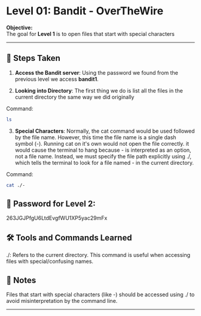 # Level 01: Bandit - OverTheWire

**Objective:**  
The goal for **Level 1** is to open files that start with special characters

---

## 📝 Steps Taken
1. **Access the Bandit server**:
Using the password we found from the previous level we access **bandit1**.

2. **Looking into Directory**:
The first thing we do is list all the files in the current directory the same way we did originally

  Command:
   ```bash
   ls
```
3. **Special Characters**:
Normally, the cat command would be used followed by the file name. However, this time the file name is a single dash symbol (-).
Running cat on it's own would not open the file correctly. it would cause the terminal to hang because - is interpreted as an option, not a file name.
Instead, we must specify the file path explicitly using ./, which tells the terminal to look for a file named - in the current directory.

Command:
   ```bash
   cat ./-
```

## 🔑 Password for Level 2:
263JGJPfgU6LtdEvgfWU1XP5yac29mFx

## 🛠️ Tools and Commands Learned
./: Refers to the current directory. This command is useful when accessing files with special/confusing names.

## 📝 Notes
Files that start with special characters (like -) should be accessed using ./ to avoid misinterpretation by the command line.

---

   
   
